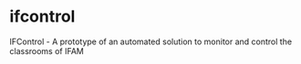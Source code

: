# ifcontrol
IFControl - A prototype of an automated solution to monitor and control the classrooms of IFAM
